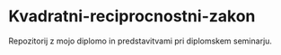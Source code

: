 # Kvadratni-reciprocnostni-zakon
Repozitorij z mojo diplomo in predstavitvami pri diplomskem seminarju.
